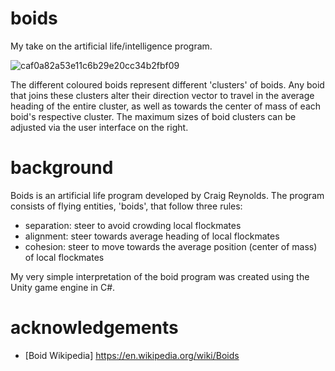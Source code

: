 # boids
 My take on the artificial life/intelligence program.
 
 ![caf0a82a53e11c6b29e20cc34b2fbf09](https://user-images.githubusercontent.com/77902731/109407235-0fd51e80-794d-11eb-994c-01dcd47fa914.gif)
 
 The different coloured boids represent different 'clusters' of boids. Any boid that joins these clusters alter their direction vector to travel in the average heading of the entire cluster, as well as towards the center of mass of each boid's respective cluster. The maximum sizes of boid clusters can be adjusted via the user interface on the right.

# background
 Boids is an artificial life program developed by Craig Reynolds. The program consists of flying entities, 'boids', that follow three rules:
 * separation: steer to avoid crowding local flockmates
 * alignment: steer towards average heading of local flockmates
 * cohesion: steer to move towards the average position (center of mass) of local flockmates

 My very simple interpretation of the boid program was created using the Unity game engine in C#.

# acknowledgements
 * [Boid Wikipedia] https://en.wikipedia.org/wiki/Boids
